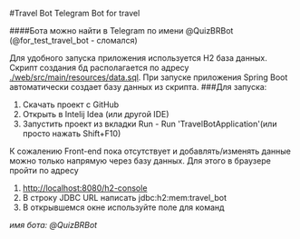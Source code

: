 #Travel Bot
Telegram Bot for travel

####Бота можно найти в Telegram по имени @QuizBRBot (@for_test_travel_bot - сломался)


Для удобного запуска приложения используется H2 база данных. 
Скрипт создания бд располагается по адресу [./web/src/main/resources/data.sql](./web/src/main/resources/data.sql).
При запуске приложения Spring Boot автоматически создает базу данных из скрипта. 
###Для запуска:
1. Скачать проект с GitHub
2. Открыть в Intelij Idea (или другой IDE)
3. Запустить проект  из вкладки Run - Run 'TravelBotApplication'(или просто нажать Shift+F10) 

К сожалению Front-end пока отсутствует и добавлять/изменять данные можно только напрямую через базу данных. 
Для этого в браузере пройти по адресу
 
1. [http://localhost:8080/h2-console](http://localhost:8080/h2-console)
2. В строку JDBC URL написать jdbc:h2:mem:travel_bot
3. В открывшемся окне используйте поле для команд

<i>имя бота: @QuizBRBot  <br/></i>

